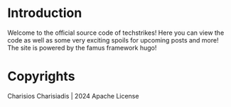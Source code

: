 # Introduction

Welcome to the official source code of techstrikes! Here you can view the code as well as some very exciting spoils for upcoming posts and more! The site is powered by the famus framework hugo!

# Copyrights

Charisios Charisiadis | 2024 Apache License
